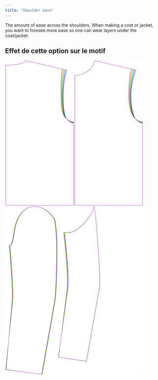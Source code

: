 ```yaml
---
title: "Shoulder ease"
---
```


The amount of ease across the shoulders. When making a coat or jacket, you want to foresee more ease so one can wear layers under the coat/jacket.

## Effet de cette option sur le motif

![This image shows the effect of this option by superimposing several variants that have a different value for this option](bent_shoulderease_sample.svg "Effect of this option on the pattern")

